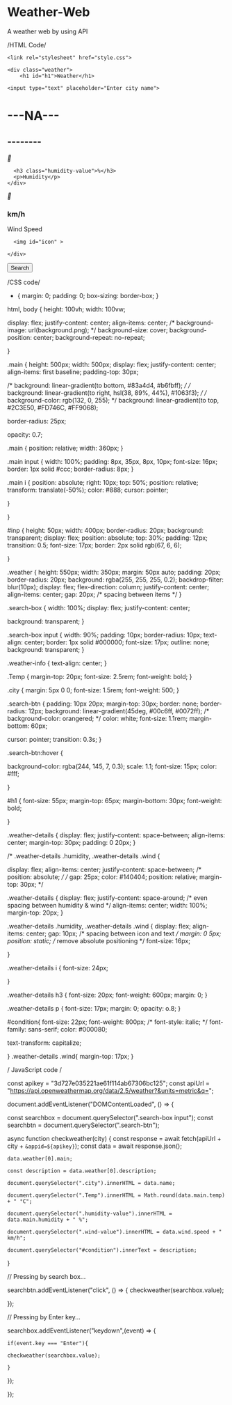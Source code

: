 # Weather-Web
A weather web by using API

/HTML Code/

<!DOCTYPE html>
<html lang="en">
<head>
    <meta charset="UTF-8">
    <meta name="viewport" content="width=device-width, initial-scale=1.0">
    <title>Weather App</title>
      <link>
      <link
    href="https://cdn.jsdelivr.net/npm/remixicon@4.5.0/fonts/remixicon.css"
    rel="stylesheet"
/>
  
    <link rel="stylesheet" href="style.css">

    

</head>
 <body background="cloud2.jpeg">

   <script src="script.js"></script>

    <div class="weather">
        <h1 id="h1">Weather</h1>
        
  <!-- Search Box -->
  <div class="search-box">
   
    <input type="text" placeholder="Enter city name">
     
  </div>



  <!-- Weather Info -->
  <div class="weather-info">
    <h1 class="Temp">---NA---
    </h1>
    <h2 class="city">--------</h2>
  </div>

  <div><p id="condition"></p>
    
 </div>

 <!-- Lower Weather Details Section -->
 <div class="weather-details">
  <div class="humidity">
    <i class="icon">🌊</i>
    <div>

      <h3 class="humidity-value">%</h3>
      <p>Humidity</p>
    </div>
  </div>

  <div class="wind">
    <i class="icon">💨</i>
    <div>
      <h3 class="wind-value">km/h</h3>
      <p>Wind Speed</p>

      
      <img id="icon" >
      
    </div>
  </div>
 </div>


  <!-- Search Button -->

  <button class="search-btn">Search</button>

 </div>

 /CSS code/

 * {
  margin: 0;
  padding: 0;
  box-sizing: border-box;
}

html,
body {
  height: 100vh;
  width: 100vw;

  display: flex;
  justify-content: center;
  align-items: center;
  /* background-image: url(background.png); */
  background-size: cover;
  background-position: center;
  background-repeat: no-repeat;
 
  

}

.main {
  height: 500px;
  width: 500px;
  display: flex;
  justify-content: center;
  align-items: first baseline;
  padding-top: 30px;

  /* background: linear-gradient(to bottom, #83a4d4, #b6fbff);       */
  /* background: linear-gradient(to right, hsl(38, 89%, 44%), #1063f3);  */
  /* background-color: rgb(132, 0, 255);  */
   background: linear-gradient(to top, #2C3E50, #FD746C, #FF9068); 

  border-radius: 25px;
 
 opacity: 0.7; 



  

  .main {
    position: relative;
    width: 360px;
  }

  .main input {
    width: 100%;
    padding: 8px, 35px, 8px, 10px;
    font-size: 16px;
    border: 1px solid #ccc;
    border-radius: 8px;
  }

  .main i {
    position: absolute;
    right: 10px;
    top: 50%;
    position: relative;
    transform: translate(-50%);
    color: #888;
    cursor: pointer;

  }



}





#inp {
  height: 50px;
  width: 400px;
  border-radius: 20px;
  background: transparent;
  display: flex;
  position: absolute;
  top: 30%;
  padding: 12px;
  transition: 0.5;
  font-size: 17px;
  border: 2px solid rgb(67, 6, 6);

}





.weather {
  height: 550px;
  width: 350px;
  margin: 50px auto;
  padding: 20px;
  border-radius: 20px;
  background: rgba(255, 255, 255, 0.2);
  backdrop-filter: blur(10px);
  display: flex;
  flex-direction: column;
  justify-content: center;
  align-items: center;
  gap: 20px;
  /* spacing between items */
}

.search-box {
  width: 100%;
  display: flex;
  justify-content: center;

  background: transparent;
}

.search-box input {
  width: 90%;
  padding: 10px;
  border-radius: 10px;
 text-align: center;
  border: 1px solid #000000;
  font-size: 17px;
  outline: none;
  background: transparent;
}

.weather-info {
  text-align: center;
}

.Temp {
  margin-top: 20px;
  font-size: 2.5rem;
  font-weight: bold;
}

.city {
  margin: 5px 0 0;
  font-size: 1.5rem;
  font-weight: 500;
}

.search-btn {
  padding: 10px 20px;
  margin-top: 30px;
  border: none;
  border-radius: 12px;
  background: linear-gradient(45deg, #00c6ff, #0072ff);
  /* background-color: orangered; */
  color: white;
  font-size: 1.1rem;
  margin-bottom: 60px;


  cursor: pointer;
  transition: 0.3s;
}

.search-btn:hover {

  background-color: rgba(244, 145, 7, 0.3);
  scale: 1.1;
  font-size: 15px;
  color: #fff;

}

#h1 {
  font-size: 55px;
  margin-top: 65px;
  margin-bottom: 30px;
  font-weight: bold;

  


}

.weather-details {
  display: flex;
  justify-content: space-between;
  align-items: center;
  margin-top: 30px;
  padding: 0 20px;
}

/* .weather-details .humidity,
.weather-details .wind {

  display: flex;
  align-items: center;
  justify-content: space-between;
  /* position: absolute; */
  /* gap: 25px;
  color: #140404;
  position: relative;
  margin-top: 30px; */

 .weather-details {
  display: flex;
  justify-content: space-around;  /* even spacing between humidity & wind */
  align-items: center;
  width: 100%;
  margin-top: 20px;
}

.weather-details .humidity,
.weather-details .wind {
  display: flex;
  align-items: center;
  gap: 10px;        /* spacing between icon and text */
  margin: 0 5px;
  position: static; /* remove absolute positioning */
  font-size: 16px;

}


.weather-details i {
  font-size: 24px;



}

.weather-details h3 {
  font-size: 20px;
  font-weight: 600px;
  margin: 0;
}

.weather-details p {
  font-size: 17px;
  margin: 0;
  opacity: o.8;
}

#condition{
  font-size: 22px;
  font-weight: 800px;
  /* font-style: italic; */
  font-family: sans-serif;
  color: #000080;

  text-transform: capitalize;
  
}
.weather-details .wind{
  margin-top: 17px;
}

/ JavaScript code /

const apikey = "3d727e035221ae61f114ab67306bc125";
const apiUrl = "https://api.openweathermap.org/data/2.5/weather?&units=metric&q=";



document.addEventListener("DOMContentLoaded", () => {


  const searchbox = document.querySelector(".search-box input");
  const searchbtn = document.querySelector(".search-btn");

  async function checkweather(city) {
    const response = await fetch(apiUrl + city + `&appid=${apikey}`);
    const data = await response.json();

    data.weather[0].main;

    const description = data.weather[0].description;

    document.querySelector(".city").innerHTML = data.name;

    document.querySelector(".Temp").innerHTML = Math.round(data.main.temp) + " °C";

    document.querySelector(".humidity-value").innerHTML = data.main.humidity + " %";

    document.querySelector(".wind-value").innerHTML = data.wind.speed + " km/h";
    
    document.querySelector("#condition").innerText = description;
  }

  // Pressing by search box...

  searchbtn.addEventListener("click", () => {
    checkweather(searchbox.value);

  });

  // Pressing by Enter key...

  searchbox.addEventListener("keydown",(event) => {

    if(event.key === "Enter"){

    checkweather(searchbox.value);

    }
  });




});






       

       


    
    
</body>
</html>

